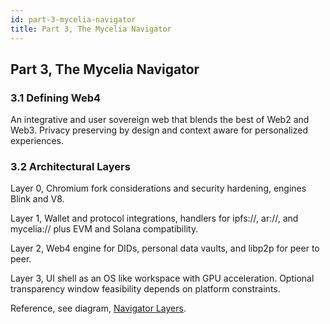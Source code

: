```yaml
---
id: part-3-mycelia-navigator
title: Part 3, The Mycelia Navigator
---
```


## Part 3, The Mycelia Navigator

### 3.1 Defining Web4

An integrative and user sovereign web that blends the best of Web2 and Web3. Privacy preserving by design and context aware for personalized experiences.

### 3.2 Architectural Layers

Layer 0, Chromium fork considerations and security hardening, engines Blink and V8.

Layer 1, Wallet and protocol integrations, handlers for ipfs://, ar://, and mycelia:// plus EVM and Solana compatibility.

Layer 2, Web4 engine for DIDs, personal data vaults, and libp2p for peer to peer.

Layer 3, UI shell as an OS like workspace with GPU acceleration. Optional transparency window feasibility depends on platform constraints.

Reference, see diagram, [Navigator Layers](/diagrams/navigator-layers).

